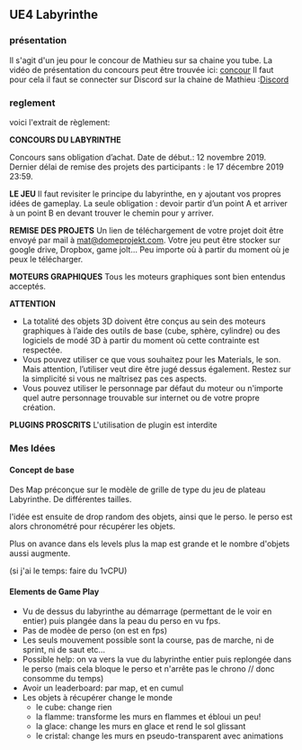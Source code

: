 ## UE4 Labyrinthe ##

### présentation ###

Il s'agit d'un jeu pour le concour de Mathieu sur sa chaine you tube.
La vidéo de présentation du concours peut être trouvée ici: [concour](https://www.youtube.com/watch?v=U3wnYTDof6Y&t=398s)
Il faut pour cela il faut se connecter sur Discord sur la chaine de Mathieu :[Discord](https://discordapp.com/invite/RhP6aF2)
 
### reglement ###
 voici l'extrait de règlement: 
 
**CONCOURS DU LABYRINTHE**

Concours sans obligation d’achat.
Date de début.: 12 novembre 2019.
Dernier délai de remise des projets des participants : le 17 décembre 2019 23:59.

**LE JEU**
Il faut revisiter le principe du labyrinthe, en y ajoutant vos propres idées de gameplay.
La seule obligation : devoir partir d’un point A et arriver à un point B en devant trouver le chemin pour y arriver.

**REMISE DES PROJETS**
Un lien de téléchargement de votre projet doit être envoyé par mail à mat@domeprojekt.com. Votre jeu peut être stocker sur google drive, Dropbox, game jolt… Peu importe où à partir du moment où je peux le télécharger.

**MOTEURS GRAPHIQUES**
Tous les moteurs graphiques sont bien entendus acceptés.

**ATTENTION**
- La totalité des objets 3D doivent être conçus au sein des moteurs graphiques à l’aide des outils de base (cube, sphère, cylindre) ou des logiciels de modé 3D à partir du moment où cette contrainte est respectée.
- Vous pouvez utiliser ce que vous souhaitez pour les Materials, le son. Mais attention, l’utiliser veut dire être jugé dessus également. Restez sur la simplicité si vous ne maîtrisez pas ces aspects.
- Vous pouvez utiliser le personnage par défaut du moteur ou n'importe quel autre personnage trouvable sur internet ou de votre propre création. 

**PLUGINS PROSCRITS**
L'utilisation de plugin est interdite

### Mes Idées ###

#### Concept de base ####

Des Map préconçue sur le modèle de grille de type du jeu de plateau Labyrinthe. De différentes tailles.

l'idée est ensuite de drop random des objets, ainsi que le perso. le perso est alors chronométré pour récupérer les objets.

Plus on avance dans els levels plus la map est grande et le nombre d'objets aussi augmente.

(si j'ai le temps: faire du 1vCPU)

#### Elements de Game Play ####

- Vu de dessus du labyrinthe au démarrage (permettant de le voir en entier) puis plangée dans la peau du perso en vu fps.
- Pas de modèe de perso (on est en fps)
- Les seuls mouvement possible sont la course, pas de marche, ni de sprint, ni de saut etc...
- Possible help: on va vers la vue du labyrinthe entier puis replongée dans le perso (mais cela bloque le perso et n'arrête pas le chrono //  donc consomme du temps)
- Avoir un leaderboard: par map, et en cumul
- Les objets à récupérer change le monde
  - le cube: change rien
  - la flamme: transforme les murs en flammes et ébloui un peu!
  - la glace: change les murs en glace et rend le sol glissant
  - le cristal: change les murs en pseudo-transparent avec animations

